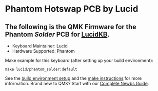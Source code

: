 # Phantom Hotswap PCB by Lucid

The following is the QMK Firmware for the Phantom *Solder* PCB for [LucidKB](http://www.lucidkb.cm).
---

* Keyboard Maintainer: Lucid
* Hardware Supported: Phantom

Make example for this keyboard (after setting up your build environment):

    make lucid/phantom_solder:default

See the [build environment setup](https://docs.qmk.fm/#/getting_started_build_tools) and the [make instructions](https://docs.qmk.fm/#/getting_started_make_guide) for more information. Brand new to QMK? Start with our [Complete Newbs Guide](https://docs.qmk.fm/#/newbs).

